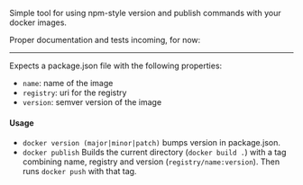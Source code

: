 Simple tool for using npm-style version and publish commands with your docker images.

Proper documentation and tests incoming, for now:

-----

Expects a package.json file with the following properties:

* `name`: name of the image
* `registry`: uri for the registry
* `version`: semver version of the image

#### Usage

* `docker version (major|minor|patch)` bumps version in package.json.
* `docker publish` Builds the current directory (`docker build .`) with a tag combining name, registry and version (`registry/name:version`). Then runs `docker push` with that tag.